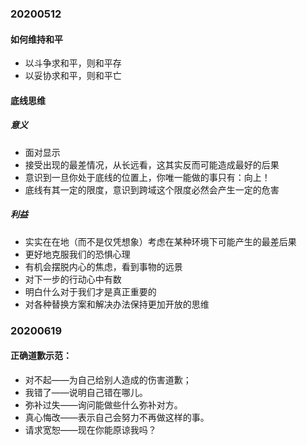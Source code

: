 ### 20200512

#### 如何维持和平

- 以斗争求和平，则和平存
- 以妥协求和平，则和平亡

#### 底线思维

##### 意义

- 面对显示
- 接受出现的最差情况，从长远看，这其实反而可能造成最好的后果
- 意识到一旦你处于底线的位置上，你唯一能做的事只有：向上！
- 底线有其一定的限度，意识到跨域这个限度必然会产生一定的危害

##### 利益

- 实实在在地（而不是仅凭想象）考虑在某种环境下可能产生的最差后果
- 更好地克服我们的恐惧心理
- 有机会摆脱内心的焦虑，看到事物的远景
- 对下一步的行动心中有数
- 明白什么对于我们才是真正重要的
- 对各种替换方案和解决办法保持更加开放的思维



### 20200619

#### 正确道歉示范：

- 对不起——为自己给别人造成的伤害道歉；
- 我错了——说明自己错在哪儿。
- 弥补过失——询问能做些什么弥补对方。
- 真心悔改——表示自己会努力不再做这样的事。
- 请求宽恕——现在你能原谅我吗？


